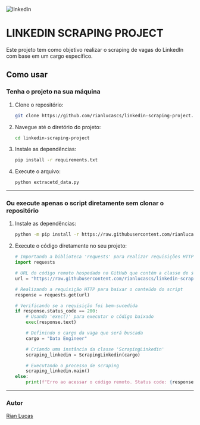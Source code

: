 ![linkedin](https://www.edigitalagency.com.au/wp-content/uploads/Linkedin-logo-blue-png-medium-size.png) 


# LINKEDIN SCRAPING PROJECT

Este projeto tem como objetivo realizar o scraping de vagas do LinkedIn com base em um cargo específico.

## Como usar

### Tenha o projeto na sua máquina

1. Clone o repositório:
   ```bash
   git clone https://github.com/rianlucascs/linkedin-scraping-project.git
   ```

2. Navegue até o diretório do projeto:
   ```bash
   cd linkedin-scraping-project
   ```

3. Instale as dependências:
   ```bash
   pip install -r requirements.txt
   ```

4. Execute o arquivo:
   ```bash
   python extracetd_data.py
   ```

---

### Ou execute apenas o script diretamente sem clonar o repositório

1. Instale as dependências:
   ```bash
   python -m pip install -r https://raw.githubusercontent.com/rianlucascs/linkedin-scraping-project/main/requirements.txt
   ```

2. Execute o código diretamente no seu projeto:
   ```python
   # Importando a biblioteca 'requests' para realizar requisições HTTP
   import requests

   # URL do código remoto hospedado no GitHub que contém a classe de scraping
   url = "https://raw.githubusercontent.com/rianlucascs/linkedin-scraping-project/main/extracetd_data.py"

   # Realizando a requisição HTTP para baixar o conteúdo do script
   response = requests.get(url)

   # Verificando se a requisição foi bem-sucedida
   if response.status_code == 200:
       # Usando 'exec()' para executar o código baixado
       exec(response.text)

       # Definindo o cargo da vaga que será buscada
       cargo = "Data Engineer"

       # Criando uma instância da classe 'ScrapingLinkedin'
       scraping_linkedin = ScrapingLinkedin(cargo)

       # Executando o processo de scraping
       scraping_linkedin.main()
   else:
       print(f"Erro ao acessar o código remoto. Status code: {response.status_code}")
   ```

---

### Autor
[Rian Lucas](https://github.com/rianlucascs)
